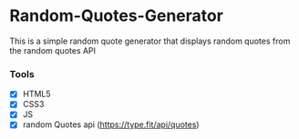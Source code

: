# Random-Quotes-Generator

This is a simple random quote generator that displays random quotes from the random quotes API

### Tools
- [x] HTML5
- [x] CSS3
- [x] JS
- [x] random Quotes api (https://type.fit/api/quotes) 

